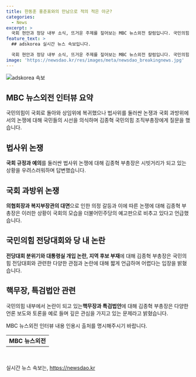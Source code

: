 ```yaml
---
title: 한동훈 홍준표와의 만남으로 적의 적은 아군?
categories:
  - News
excerpt: >
  국회 현안과 정당 내부 소식, 뜨거운 주제를 짚어보는 MBC 뉴스외전 칼럼입니다. 국민의힘 김종혁 부총장과 장경태 의원을 대상으로 법사위, 국회 과방위, 전당대회 등 다양한 이슈를 다뤘습니다. 의원들 간의 갈등과 정책 논쟁, 전당대회 관련 분위기까지 포괄적으로 다루었으며, 이에 대한 각종 의견을 모두 수록했습니다. 정치판의 심층적인 이슈를 파악하고자 하는 분들에게 유익한 정보를 제공했습니다.
feature_text: >
  ## adskorea 실시간 뉴스 속보입니다.

  국회 현안과 정당 내부 소식, 뜨거운 주제를 짚어보는 MBC 뉴스외전 칼럼입니다. 국민의힘 김종혁 부총장과 장경태 의원을 대상으로 법사위, 국회 과방위, 전당대회 등 다양한 이슈를 다뤘습니다. 의원들 간의 갈등과 정책 논쟁, 전당대회 관련 분위기까지 포괄적으로 다루었으며, 이에 대한 각종 의견을 모두 수록했습니다. 정치판의 심층적인 이슈를 파악하고자 하는 분들에게 유익한 정보를 제공했습니다.
image: 'https://newsdao.kr/res/images/meta/newsdao_breakingnews.jpg'
---
```


<p><img src="https://newsdao.kr/res/images/meta/newsdao_breakingnews.jpg" alt="adskorea 속보" /></p>

<h2 data-ke-size="size26">MBC 뉴스외전 인터뷰 요약</h2>

<p data-ke-size="size16">국민의힘이 국회로 돌아와 상임위에 복귀했으나 법사위를 둘러싼 논쟁과 국회 과방위에서의 논쟁에 대해 국민들의 시선을 의식하며 김종혁 국민의힘 조직부총장에게 질문을 했습니다.</p>

<h2 data-ke-size="size24">법사위 논쟁</h2>

<p data-ke-size="size16"><b>국회 규정과 예의</b>를 둘러싼 법사위 논쟁에 대해 김종혁 부총장은 시빗거리가 되고 있는 상황을 우려스러워하며 답변했습니다.</p>

<h2 data-ke-size="size24">국회 과방위 논쟁</h2>

<p data-ke-size="size16"><b>의협회장과 복지부장관의 대면</b>으로 인한 의정 갈등과 이에 따른 논쟁에 대해 김종혁 부총장은 이러한 상황이 국회의 모습을 더불어민주당의 예고판으로 비추고 있다고 언급했습니다.</p>

<h2 data-ke-size="size24">국민의힘 전당대회와 당 내 논란</h2>

<p data-ke-size="size16"><b>전당대회 분위기와 대통령실 개입 논란, 지역 후보 부재</b>에 대해 김종혁 부총장은 국민의힘 전당대회와 관련한 다양한 관점과 논란에 대해 짧게 언급하며 어렵다는 입장을 밝혔습니다.</p>

<h2 data-ke-size="size24">핵무장, 특검법안 관련</h2>

<p data-ke-size="size16">국민의힘 내부에서 논란이 되고 있는<b>핵무장과 특검법안</b>에 대해 김종혁 부총장은 다양한 언론 보도와 토론을 예로 들며 깊은 관심을 가지고 있는 문제라고 밝혔습니다.</p>

<p data-ke-size="size16">MBC 뉴스외전 인터뷰 내용 인용시 출처를 명시해주시기 바랍니다. </p>

<table style="width: 100%;">
<tbody>
<tr>
<td style="text-align: center; height: 17px;"><b>MBC 뉴스외전</b></td>
</tr>
</tbody>
</table>

<p data-ke-size="size16">&nbsp;</p>
실시간 뉴스 속보는, <a href="https://newsdao.kr" rel="dofollow">https://newsdao.kr</a>


